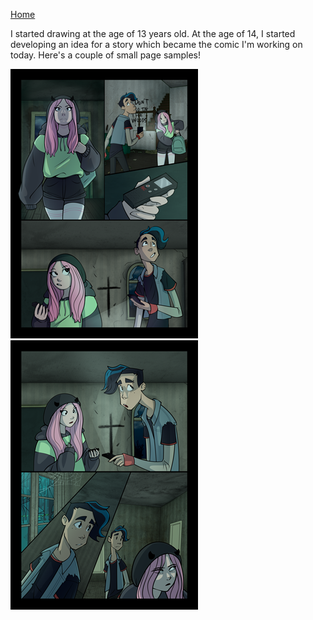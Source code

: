 [Home](README.md)

I started drawing at the age of 13 years old. At the age of 14, I started developing an idea for a story which became the comic I'm working on today.
Here's a couple of small page samples!

  ![Page1](page1.png)
  ![page2](page2.png)
